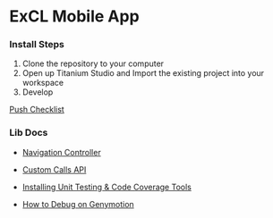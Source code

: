 # ExCL Mobile App #

### Install Steps ###

1. Clone the repository to your computer
2. Open up Titanium Studio and Import the existing project into your workspace
3. Develop

[Push Checklist](./Checkin%20Checklist.md)

### Lib Docs ###

* [Navigation Controller](./NavigationController.md)

* [Custom Calls API](CustomCalls.md)

* [Installing Unit Testing & Code Coverage Tools](installingUnitTestingAndCodeCoverageTools.md)

* [How to Debug on Genymotion](/docs/debuggingOnGenymotion.md)